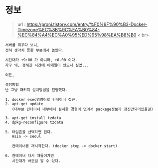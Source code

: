 # 정보
> url : https://proni.tistory.com/entry/%F0%9F%90%B3-Docker-Timezone%EC%8B%9C%EA%B0%84-%EC%84%A4%EC%A0%95%ED%95%98%EA%B8%B0 < br>

```
서버를 띄우다 보니,
전혀 생각치 못한 부분에서 놀랐다.

시간대가 +9:00 가 아니라, +0.00 이다.
자꾸 왜, 정해진 시간에 이메일이 안오나 싶었...

여튼,

설정방법
난 그냥 패키지 설치방법을 진행했다.

1. docker exec명령어로 컨테이너 접근.
2. apt-get update
   (대부분 컨테이너 내부에서 설치한 경험이 없어서 package정보가 갱신안되어있을걸)
   
3. apt-get install tzdata
4. dpkg-reconfigure tzdata

5. 타임존을 선택하면 된다. 
   Asia -> seoul
   
   컨테이너를 재시작한다. (docker stop -> docker start)
   
6. 컨테이너 다시 쳐들어가면 
   시간대가 바뀐걸 알 수 있다.

```
